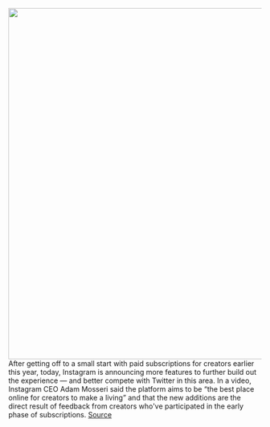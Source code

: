 <img src='https://cdn.vox-cdn.com/thumbor/yGwOHv76bhEfy46m2W2RzveKWsw=/0x0:2040x1360/1200x800/filters:focal(857x517:1183x843)/cdn.vox-cdn.com/uploads/chorus_image/image/71115194/acastro_190919_1777_instagram_0002.0.0.png' width='700px' /><br/>
After getting off to a small start with paid subscriptions for creators earlier this year, today, Instagram is announcing more features to further build out the experience — and better compete with Twitter in this area. In a video, Instagram CEO Adam Mosseri said the platform aims to be “the best place online for creators to make a living” and that the new additions are the direct result of feedback from creators who've participated in the early phase of subscriptions.
<a href='https://www.theverge.com/2022/7/14/23215855/instagram-creator-subscriptions-feed-posts-chat'> Source <a/>